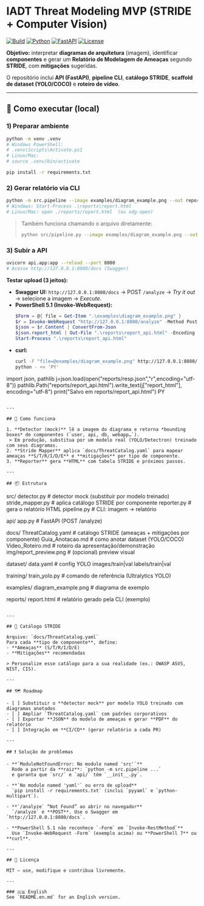 # IADT Threat Modeling MVP (STRIDE + Computer Vision)

[![Build](https://img.shields.io/badge/build-passing-brightgreen)](#)
[![Python](https://img.shields.io/badge/Python-3.10%2B-blue)](#)
[![FastAPI](https://img.shields.io/badge/FastAPI-ready-green)](#)
[![License](https://img.shields.io/badge/license-MIT-lightgrey)](#)

**Objetivo:** interpretar **diagramas de arquitetura** (imagem), identificar **componentes** e gerar um **Relatório de Modelagem de Ameaças** segundo **STRIDE**, com **mitigações** sugeridas.

O repositório inclui **API (FastAPI)**, **pipeline CLI**, **catálogo STRIDE**, **scaffold de dataset (YOLO/COCO)** e **roteiro de vídeo**.

---

## 🚀 Como executar (local)

### 1) Preparar ambiente
```bash
python -m venv .venv
# Windows PowerShell:
# .venv\Scripts\Activate.ps1
# Linux/Mac:
# source .venv/bin/activate

pip install -r requirements.txt
```

### 2) Gerar relatório via CLI
```bash
python -m src.pipeline --image examples/diagram_example.png --out reports/report.html
# Windows: Start-Process .\reports\report.html
# Linux/Mac: open ./reports/report.html  (ou xdg-open)
```

> Também funciona chamando o arquivo diretamente:
> ```bash
> python src/pipeline.py --image examples/diagram_example.png --out reports/report.html
> ```

### 3) Subir a API
```bash
uvicorn api.app:app --reload --port 8080
# Acesse http://127.0.0.1:8080/docs (Swagger)
```

**Testar upload (3 jeitos):**

- **Swagger UI:** `http://127.0.0.1:8080/docs` → POST `/analyze` → *Try it out* → selecione a imagem → *Execute*.
- **PowerShell 5.1 (Invoke-WebRequest):**
  ```powershell
  $Form = @{ file = Get-Item ".\examples\diagram_example.png" }
  $r = Invoke-WebRequest "http://127.0.0.1:8080/analyze" -Method Post -Form $Form
  $json = $r.Content | ConvertFrom-Json
  $json.report_html | Out-File ".\reports\report_api.html" -Encoding utf8
  Start-Process ".\reports\report_api.html"
  ```
- **curl:**
  ```bash
  curl -F "file=@examples/diagram_example.png" http://127.0.0.1:8080/analyze -o reports/resp.json
  python - << 'PY'
import json, pathlib
j=json.load(open("reports/resp.json","r",encoding="utf-8"))
pathlib.Path("reports/report_api.html").write_text(j["report_html"], encoding="utf-8")
print("Salvo em reports/report_api.html")
PY
  ```

---

## 🧠 Como funciona

1. **Detector (mock)** lê a imagem do diagrama e retorna *bounding boxes* de componentes (`user, api, db, webapp…`).  
   > Em produção, substitua por um modelo real (YOLO/Detectron) treinado com seus diagramas.
2. **Stride Mapper** aplica `docs/ThreatCatalog.yaml` para mapear ameaças **S/T/R/I/D/E** e **mitigações** por tipo de componente.
3. **Reporter** gera **HTML** com tabela STRIDE e próximos passos.

---

## 📦 Estrutura

```
src/
  detector.py         # detector mock (substituir por modelo treinado)
  stride_mapper.py    # aplica catálogo STRIDE por componente
  reporter.py         # gera o relatório HTML
  pipeline.py         # CLI: imagem -> relatório

api/
  app.py              # FastAPI (POST /analyze)

docs/
  ThreatCatalog.yaml  # catálogo STRIDE (ameaças + mitigações por componente)
  Guia_Anotacao.md    # como anotar dataset (YOLO/COCO)
  Video_Roteiro.md    # roteiro da apresentação/demonstração
  img/report_preview.png  # (opcional) preview visual

dataset/
  data.yaml           # config YOLO
  images/train|val
  labels/train|val

training/
  train_yolo.py       # comando de referência (Ultralytics YOLO)

examples/
  diagram_example.png # diagrama de exemplo

reports/
  report.html         # relatório gerado pela CLI (exemplo)
```

---

## 🔐 Catálogo STRIDE

Arquivo: `docs/ThreatCatalog.yaml`  
Para cada **tipo de componente**, define:
- **Ameaças** (S/T/R/I/D/E)
- **Mitigações** recomendadas

> Personalize esse catálogo para a sua realidade (ex.: OWASP ASVS, NIST, CIS).

---

## 🗺️ Roadmap

- [ ] Substituir o **detector mock** por modelo YOLO treinado com diagramas anotados  
- [ ] Ampliar `ThreatCatalog.yaml` com padrões corporativos  
- [ ] Exportar **JSON** do modelo de ameaças e gerar **PDF** do relatório  
- [ ] Integração em **CI/CD** (gerar relatório a cada PR)

---

## ❗ Solução de problemas

- **`ModuleNotFoundError: No module named 'src'`**  
  Rode a partir da **raiz**: `python -m src.pipeline ...`  
  e garanta que `src/` e `api/` têm `__init__.py`.

- **`No module named 'yaml'` ou erro de upload**  
  `pip install -r requirements.txt` (inclui `pyyaml` e `python-multipart`).

- **`/analyze` “Not Found” ao abrir no navegador**  
  `/analyze` é **POST**. Use o Swagger em `http://127.0.0.1:8080/docs`.

- **PowerShell 5.1 não reconhece `-Form` em `Invoke-RestMethod`**  
  Use `Invoke-WebRequest -Form` (exemplo acima) ou **PowerShell 7** ou **curl**.

---

## 📄 Licença

MIT — use, modifique e contribua livremente.

---

### 🇬🇧 English
See `README.en.md` for an English version.
